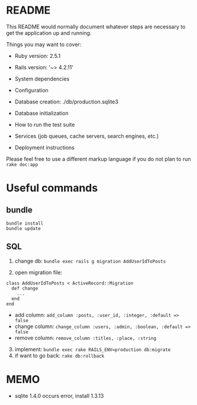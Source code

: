 # README

This README would normally document whatever steps are necessary to get the
application up and running.

Things you may want to cover:

* Ruby version: 2.5.1

* Rails version: '~> 4.2.11'

* System dependencies

* Configuration

* Database creation: ./db/production.sqlite3

* Database initialization

* How to run the test suite

* Services (job queues, cache servers, search engines, etc.)

* Deployment instructions


Please feel free to use a different markup language if you do not plan to run
`rake doc:app`


# Useful commands
## bundle
```
bundle install
bundle update
```

## SQL
1. change db: `bundle exec rails g migration AddUserIdToPosts`

2. open migration file:
```
class AddUserIdToPosts < ActiveRecord::Migration
  def change
    ...
  end
end
```

* add column: `add_column :posts, :user_id, :integer, :default => false`
* change column: `change_column :users, :admin, :boolean, :default => false`
* remove column: `remove_column :titles, :place, :string`


3. implement: `bundle exec rake RAILS_ENV=production db:migrate`
4. if want to go back: `rake db:rollback`


# MEMO
* sqlite 1.4.0 occurs error, install 1.3.13
